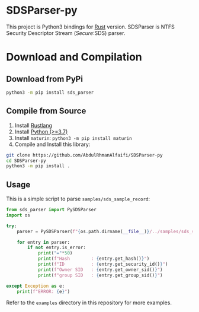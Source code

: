 # SDSParser-py
This project is Python3 bindings for [Rust](https://github.com/AbdulRhmanAlfaifi/SDSParser-rs) version. SDSParser is NTFS Security Descriptor Stream ($Secure:$SDS) parser.
# Download and Compilation
## Download from PyPi
```bash
python3 -m pip install sds_parser
```
## Compile from Source
1. Install [Rustlang](https://www.rust-lang.org/tools/install)
2. Install [Python (>=3.7)](https://www.python.org/)
3. Install `maturin`: ```python3 -m pip install maturin```
4. Compile and Install this library:
```bash
git clone https://github.com/AbdulRhmanAlfaifi/SDSParser-py
cd SDSParser-py
python3 -m pip install .
```
## Usage
This is a simple script to parse `samples/sds_sample_record`:
```python
from sds_parser import PySDSParser
import os

try:
    parser = PySDSParser(f"{os.path.dirname(__file__)}/../samples/sds_sample_record")

    for entry in parser:
        if not entry.is_error:
            print("="*50)
            print(f"Hash        : {entry.get_hash()}")
            print(f"ID          : {entry.get_security_id()}")
            print(f"Owner SID   : {entry.get_owner_sid()}")
            print(f"group SID   : {entry.get_group_sid()}")

except Exception as e:
    print(f"ERROR: {e}")
```

Refer to the `examples` directory in this repository for more examples.